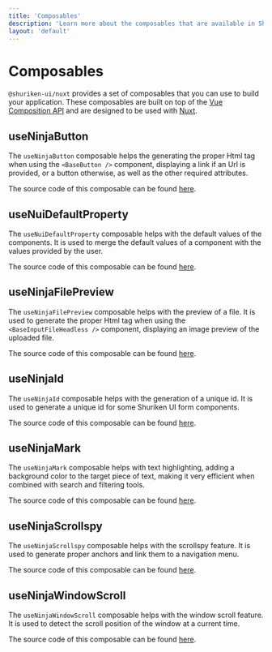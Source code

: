 ```yaml
---
title: 'Composables'
description: 'Learn more about the composables that are available in Shuriken UI.'
layout: 'default'
---
```


# Composables

`@shuriken-ui/nuxt` provides a set of composables that you can use to build your application. These composables are built on top of the [Vue Composition API](https://v3.vuejs.org/guide/composition-api-introduction.html) and are designed to be used with [Nuxt](https://nuxtjs.org/).

## useNinjaButton 

The `useNinjaButton` composable helps the generating the proper Html tag when using the `<BaseButton />` component, displaying a link if an Url is provided, or a button otherwise, as well as the other required attributes.

The source code of this composable can be found [here](https://github.com/shuriken-ui/nuxt/blob/main/composables/buttons.ts).

## useNuiDefaultProperty

The `useNuiDefaultProperty` composable helps with the default values of the components. It is used to merge the default values of a component with the values provided by the user.

The source code of this composable can be found [here](https://github.com/shuriken-ui/nuxt/blob/main/composables/default-property.ts).

## useNinjaFilePreview

The `useNinjaFilePreview` composable helps with the preview of a file. It is used to generate the proper Html tag when using the `<BaseInputFileHeadless />` component, displaying an image preview of the uploaded file.

The source code of this composable can be found [here](https://github.com/shuriken-ui/nuxt/blob/main/composables/file-preview.ts).

## useNinjaId

The `useNinjaId` composable helps with the generation of a unique id. It is used to generate a unique id for some Shuriken UI form components.

The source code of this composable can be found [here](https://github.com/shuriken-ui/nuxt/blob/main/composables/input-id.ts).

## useNinjaMark

The `useNinjaMark` composable helps with text highlighting, adding a background color to the target piece of text, making it very efficient when combined with search and filtering tools.

The source code of this composable can be found [here](https://github.com/shuriken-ui/nuxt/blob/main/composables/mark.ts).

## useNinjaScrollspy 

The `useNinjaScrollspy` composable helps with the scrollspy feature. It is used to generate proper anchors and link them to a navigation menu.

The source code of this composable can be found [here](https://github.com/shuriken-ui/nuxt/blob/main/composables/scrollspy.ts).

## useNinjaWindowScroll

The `useNinjaWindowScroll` composable helps with the window scroll feature. It is used to detect the scroll position of the window at a current time.

The source code of this composable can be found [here](https://github.com/shuriken-ui/nuxt/blob/main/composables/window-scroll.ts).